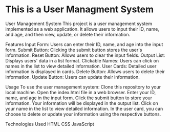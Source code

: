 # This is a User Managment System

User Management System
This project is a user management system implemented as a web application. It allows users to input their ID, name, and age, and then view, update, or delete their information.

Features
Input Form: Users can enter their ID, name, and age into the input form.
Submit Button: Clicking the submit button stores the user's information.
Reset Button: Allows users to clear the input fields.
Output List: Displays users' data in a list format.
Clickable Names: Users can click on names in the list to view detailed information.
User Cards: Detailed user information is displayed in cards.
Delete Button: Allows users to delete their information.
Update Button: Users can update their information.

Usage
To use the user management system:
Clone this repository to your local machine.
Open the index.html file in a web browser.
Enter your ID, name, and age in the input form.
Click the submit button to store your information.
Your information will be displayed in the output list.
Click on your name in the list to view detailed information.
In the user card, you can choose to delete or update your information using the respective buttons.

Technologies Used
HTML
CSS
JavaScript